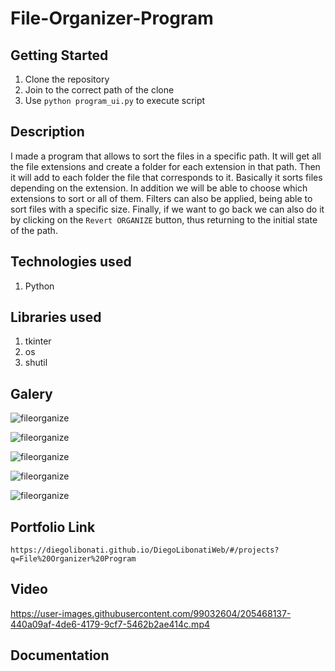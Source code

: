 # File-Organizer-Program

## Getting Started

1. Clone the repository
2. Join to the correct path of the clone
3. Use `python program_ui.py` to execute script

## Description

I made a program that allows to sort the files in a specific path. It will get all the file extensions and create a folder for each extension in that path. Then it will add to each folder the file that corresponds to it. Basically it sorts files depending on the extension. In addition we will be able to choose which extensions to sort or all of them. Filters can also be applied, being able to sort files with a specific size. Finally, if we want to go back we can also do it by clicking on the `Revert ORGANIZE` button, thus returning to the initial state of the path.

## Technologies used

1. Python

## Libraries used

1. tkinter
2. os
3. shutil

## Galery

![fileorganize](https://raw.githubusercontent.com/DiegoLibonati/DiegoLibonatiWeb/main/data/projects/Python/Imagenes/fileorganize-0.jpg)

![fileorganize](https://raw.githubusercontent.com/DiegoLibonati/DiegoLibonatiWeb/main/data/projects/Python/Imagenes/fileorganize-1.jpg)

![fileorganize](https://raw.githubusercontent.com/DiegoLibonati/DiegoLibonatiWeb/main/data/projects/Python/Imagenes/fileorganize-2.jpg)

![fileorganize](https://raw.githubusercontent.com/DiegoLibonati/DiegoLibonatiWeb/main/data/projects/Python/Imagenes/fileorganize-3.jpg)

![fileorganize](https://raw.githubusercontent.com/DiegoLibonati/DiegoLibonatiWeb/main/data/projects/Python/Imagenes/fileorganize-0.jpg)

## Portfolio Link

`https://diegolibonati.github.io/DiegoLibonatiWeb/#/projects?q=File%20Organizer%20Program`

## Video

https://user-images.githubusercontent.com/99032604/205468137-440a09af-4de6-4179-9cf7-5462b2ae414c.mp4

## Documentation
